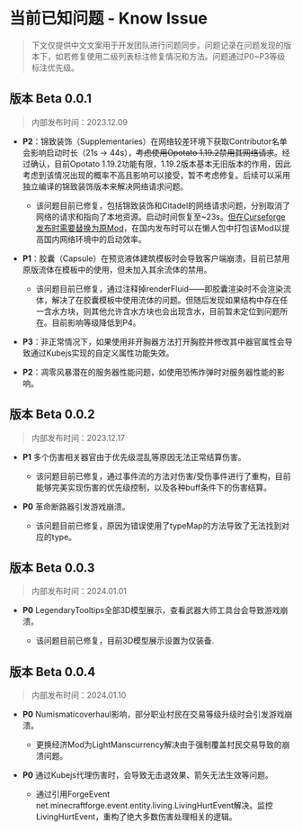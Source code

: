 # 当前已知问题 - Know Issue

> 下文仅提供中文文案用于开发团队进行问题同步。问题记录在问题发现的版本下，如若修复使用二级列表标注修复情况和方法。问题通过P0~P3等级标注优先级。

## 版本 Beta 0.0.1

> 内部发布时间：2023.12.09

- **P2**：锦致装饰（Supplementaries）在网络较差环境下获取Contributor名单会影响启动时长（21s -> 44s），~~考虑使用Opotato 1.19.2禁用其网络请求~~。经过确认，目前Opotato 1.19.2功能有限，1.19.2版本基本无旧版本的作用，因此考虑到该情况出现的概率不高且影响可以接受，暂不考虑修复。后续可以采用独立编译的锦致装饰版本来解决网络请求问题。

  - 该问题目前已修复，包括锦致装饰和Citadel的网络请求问题，分别取消了网络的请求和指向了本地资源。启动时间恢复至~23s。<u>但在Curseforge发布时需要替换为原Mod</u>，在国内发布时可以在懒人包中打包该Mod以提高国内网络环境中的启动效率。

- **P1**：胶囊（Capsule）在预览液体建筑模板时会导致客户端崩溃，目前已禁用原版流体在模板中的使用，但未加入其余流体的禁用。

  - 该问题目前已修复，通过注释掉renderFluid——即胶囊渲染时不会渲染流体，解决了在胶囊模板中使用流体的问题。但随后发现如果结构中存在任一含水方块，则其他允许含水方块也会出现含水，目前暂未定位到问题所在。目前影响等级降低到P4。

- **P3**：非正常情况下，如果使用非开胸器方法打开胸腔并修改其中器官属性会导致通过Kubejs实现的自定义属性功能失效。

- **P2**：凋零风暴潜在的服务器性能问题，如使用恐怖炸弹时对服务器性能的影响。

## 版本 Beta 0.0.2

> 内部发布时间：2023.12.17

- **P1** 多个伤害相关器官由于优先级混乱等原因无法正常结算伤害。

  - 该问题目前已修复，通过事件流的方法对伤害/受伤事件进行了重构，目前能够完美实现伤害的优先级控制，以及各种buff条件下的伤害结算。

- **P0** 革命断路器引发游戏崩溃。

  - 该问题目前已修复，原因为错误使用了typeMap的方法导致了无法找到对应的type。

## 版本 Beta 0.0.3

> 内部发布时间：2024.01.01

- **P0** LegendaryTooltips全部3D模型展示，查看武器大师工具台会导致游戏崩溃。

  - 该问题目前已修复，目前3D模型展示设置为仅装备.

## 版本 Beta 0.0.4

> 内部发布时间：2024.01.10

- **P0** Numismaticoverhaul影响，部分职业村民在交易等级升级时会引发游戏崩溃。

  - 更换经济Mod为LightManscurrency解决由于强制覆盖村民交易导致的崩溃问题。

- **P0** 通过Kubejs代理伤害时，会导致无击退效果、箭矢无法生效等问题。

  - 通过引用ForgeEvent net.minecraftforge.event.entity.living.LivingHurtEvent解决。监控LivingHurtEvent，重构了绝大多数伤害处理相关的逻辑。